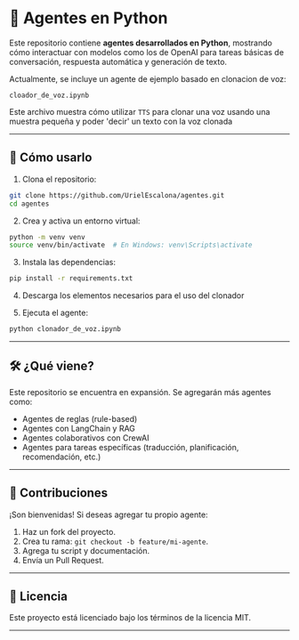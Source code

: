 # 🧠 Agentes en Python

Este repositorio contiene **agentes desarrollados en Python**, mostrando cómo interactuar con modelos como los de OpenAI para tareas básicas de conversación, respuesta automática y generación de texto.

Actualmente, se incluye un agente de ejemplo basado en clonacion de voz:

```
cloador_de_voz.ipynb
```

Este archivo muestra cómo utilizar `TTS` para clonar una voz usando una muestra pequeña y poder 'decir' un texto con la voz clonada

---

## 🚀 Cómo usarlo

1. Clona el repositorio:

```bash
git clone https://github.com/UrielEscalona/agentes.git
cd agentes
```

2. Crea y activa un entorno virtual:

```bash
python -m venv venv
source venv/bin/activate  # En Windows: venv\Scripts\activate
```

3. Instala las dependencias:

```bash
pip install -r requirements.txt
```

4. Descarga los elementos necesarios para el uso del clonador

5. Ejecuta el agente:

```bash
python clonador_de_voz.ipynb
```

---

## 🛠️ ¿Qué viene?

Este repositorio se encuentra en expansión. Se agregarán más agentes como:

- Agentes de reglas (rule-based)
- Agentes con LangChain y RAG
- Agentes colaborativos con CrewAI
- Agentes para tareas específicas (traducción, planificación, recomendación, etc.)

---

## 🤝 Contribuciones

¡Son bienvenidas! Si deseas agregar tu propio agente:

1. Haz un fork del proyecto.
2. Crea tu rama: `git checkout -b feature/mi-agente`.
3. Agrega tu script y documentación.
4. Envía un Pull Request.

---

## 📄 Licencia

Este proyecto está licenciado bajo los términos de la licencia MIT.

---

